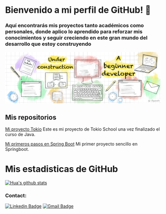 
# Bienvenido a mi perfil de GitHub! 👋

### Aquí encontrarás mis proyectos tanto académicos como personales, donde aplico lo aprendido para reforzar mis conocimientos y seguir creciendo en este gran mundo del desarrollo que estoy construyendo

![](https://github.com/Diejandro/Diejandro/blob/main/IMG_0155.jpeg)

## Mis repositorios
[Mi proyecto Tokio](https://github.com/Diejandro/SeniorDeLosAnillosConsola) Este es mi proyecto de Tokio School una vez finalizado el curso de Java.

[Mi primeros pasos en Spring Boot](https://github.com/Diejandro/student-management) Mi primer proyecto sencillo en Springboot.

# Mis estadisticas de GitHub
[![Hua's github stats](https://github-readme-stats.vercel.app/api?username=Diejandro&show_icons=true&theme=dark)](github.com/Diejandro/github-readme-stats)

### Contact:
[![Linkedin Badge](https://img.shields.io/badge/-Diego_Alejandro-blue?style=flat-square&logo=Linkedin&logoColor=white&link=https://www.linkedin.com/in/diego-al-torres/)](https://www.linkedin.com/in/diego-al-torres)
[![Gmail Badge](https://img.shields.io/badge/-diegalex93@gmail.com-c14438?style=flat-square&logo=Gmail&logoColor=white&link=mail:diegalex93@gmail.com)](mailto:diegalex93@gmail.com)

